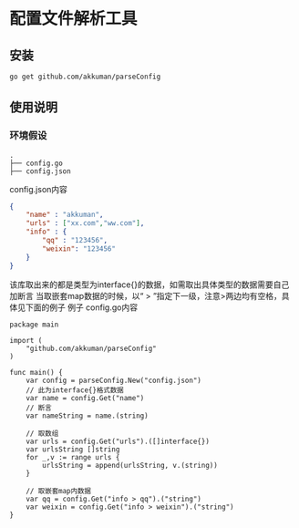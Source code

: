# 配置文件解析工具

## 安装
```bash
go get github.com/akkuman/parseConfig
```

## 使用说明
### 环境假设
```
.
├── config.go
├── config.json
```
config.json内容
```json
{
    "name" : "akkuman",
    "urls" : ["xx.com","ww.com"],
    "info" : {
        "qq" : "123456",
        "weixin": "123456"
    }
}
```
该库取出来的都是类型为interface{}的数据，如需取出具体类型的数据需要自己加断言
当取嵌套map数据的时候，以“ > ”指定下一级，注意>两边均有空格，具体见下面的例子
例子
config.go内容
```golang
package main

import (
    "github.com/akkuman/parseConfig"
)

func main() {
    var config = parseConfig.New("config.json")
    // 此为interface{}格式数据
    var name = config.Get("name")
    // 断言
    var nameString = name.(string)
    
    // 取数组
    var urls = config.Get("urls").([]interface{})
    var urlsString []string
    for _,v := range urls {
        urlsString = append(urlsString, v.(string))
    }
    
    // 取嵌套map内数据
    var qq = config.Get("info > qq").("string")
    var weixin = config.Get("info > weixin").("string")
}

```


